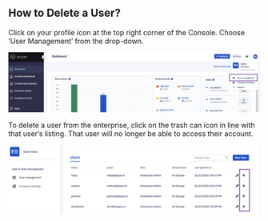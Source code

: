 ## How to Delete a User?

Click on your profile icon at the top right corner of the Console. Choose ‘User Management’ from the drop-down.

  

![](./images/1-useroption.png)

  

To delete a user from the enterprise, click on the trash can icon in line with that user’s listing. That user will no longer be able to access their account.

  

![](./images/deleteuser.png)